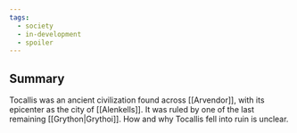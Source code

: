 ```yaml
---
tags:
  - society
  - in-development
  - spoiler
---
```

## Summary

Tocallis was an ancient civilization found across [[Arvendor]], with its epicenter as the city of [[Alenkells]]. It was ruled by one of the last remaining [[Grython|Grythoi]]. How and why Tocallis fell into ruin is unclear.